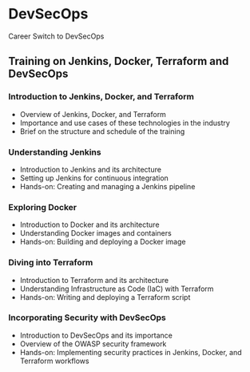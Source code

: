# DevSecOps
Career Switch to DevSecOps

## Training on Jenkins, Docker, Terraform and DevSecOps


### Introduction to Jenkins, Docker, and Terraform
- Overview of Jenkins, Docker, and Terraform
- Importance and use cases of these technologies in the industry
- Brief on the structure and schedule of the training


### Understanding Jenkins
- Introduction to Jenkins and its architecture
- Setting up Jenkins for continuous integration
- Hands-on: Creating and managing a Jenkins pipeline


### Exploring Docker
- Introduction to Docker and its architecture
- Understanding Docker images and containers
- Hands-on: Building and deploying a Docker image


### Diving into Terraform
- Introduction to Terraform and its architecture
- Understanding Infrastructure as Code (IaC) with Terraform
- Hands-on: Writing and deploying a Terraform script


### Incorporating Security with DevSecOps
- Introduction to DevSecOps and its importance
- Overview of the OWASP security framework
- Hands-on: Implementing security practices in Jenkins, Docker, and Terraform workflows

